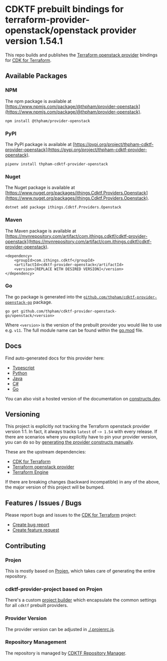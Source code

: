 # CDKTF prebuilt bindings for terraform-provider-openstack/openstack provider version 1.54.1

This repo builds and publishes the [Terraform openstack provider](https://registry.terraform.io/providers/terraform-provider-openstack/openstack/1.54.1/docs) bindings for [CDK for Terraform](https://cdk.tf).

## Available Packages

### NPM

The npm package is available at [https://www.npmjs.com/package/@thpham/provider-openstack](https://www.npmjs.com/package/@thpham/provider-openstack).

`npm install @thpham/provider-openstack`

### PyPI

The PyPI package is available at [https://pypi.org/project/thpham-cdktf-provider-openstack](https://pypi.org/project/thpham-cdktf-provider-openstack).

`pipenv install thpham-cdktf-provider-openstack`

### Nuget

The Nuget package is available at [https://www.nuget.org/packages/ithings.Cdktf.Providers.Openstack](https://www.nuget.org/packages/ithings.Cdktf.Providers.Openstack).

`dotnet add package ithings.Cdktf.Providers.Openstack`

### Maven

The Maven package is available at [https://mvnrepository.com/artifact/com.ithings.cdktf/cdktf-provider-openstack](https://mvnrepository.com/artifact/com.ithings.cdktf/cdktf-provider-openstack).

```
<dependency>
    <groupId>com.ithings.cdktf</groupId>
    <artifactId>cdktf-provider-openstack</artifactId>
    <version>[REPLACE WITH DESIRED VERSION]</version>
</dependency>
```

### Go

The go package is generated into the [`github.com/thpham/cdktf-provider-openstack-go`](https://github.com/thpham/cdktf-provider-openstack-go) package.

`go get github.com/thpham/cdktf-provider-openstack-go/openstack/<version>`

Where `<version>` is the version of the prebuilt provider you would like to use e.g. `v11`. The full module name can be found
within the [go.mod](https://github.com/thpham/cdktf-provider-openstack-go/blob/main/openstack/go.mod#L1) file.

## Docs

Find auto-generated docs for this provider here:

* [Typescript](./docs/API.typescript.md)
* [Python](./docs/API.python.md)
* [Java](./docs/API.java.md)
* [C#](./docs/API.csharp.md)
* [Go](./docs/API.go.md)

You can also visit a hosted version of the documentation on [constructs.dev](https://constructs.dev/packages/@cdktf/provider-openstack).

## Versioning

This project is explicitly not tracking the Terraform openstack provider version 1:1. In fact, it always tracks `latest` of `~> 1.54` with every release. If there are scenarios where you explicitly have to pin your provider version, you can do so by [generating the provider constructs manually](https://cdk.tf/imports).

These are the upstream dependencies:

* [CDK for Terraform](https://cdk.tf)
* [Terraform openstack provider](https://registry.terraform.io/providers/terraform-provider-openstack/openstack/1.54.1)
* [Terraform Engine](https://terraform.io)

If there are breaking changes (backward incompatible) in any of the above, the major version of this project will be bumped.

## Features / Issues / Bugs

Please report bugs and issues to the [CDK for Terraform](https://cdk.tf) project:

* [Create bug report](https://cdk.tf/bug)
* [Create feature request](https://cdk.tf/feature)

## Contributing

### Projen

This is mostly based on [Projen](https://github.com/projen/projen), which takes care of generating the entire repository.

### cdktf-provider-project based on Projen

There's a custom [project builder](https://github.com/cdktf/cdktf-provider-project) which encapsulate the common settings for all `cdktf` prebuilt providers.

### Provider Version

The provider version can be adjusted in [./.projenrc.js](./.projenrc.js).

### Repository Management

The repository is managed by [CDKTF Repository Manager](https://github.com/cdktf/cdktf-repository-manager/).
